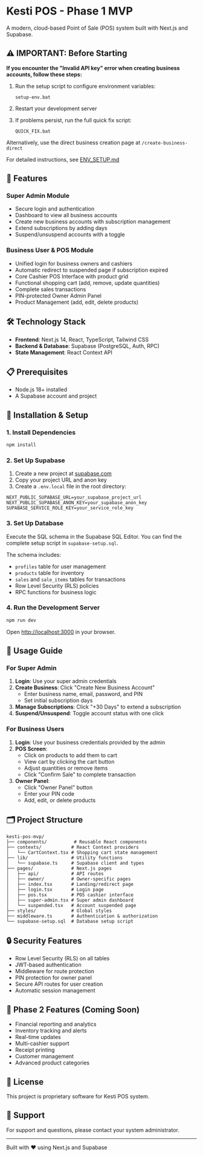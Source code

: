 # Kesti POS - Phase 1 MVP

A modern, cloud-based Point of Sale (POS) system built with Next.js and Supabase.

## ⚠️ IMPORTANT: Before Starting

**If you encounter the "Invalid API key" error when creating business accounts, follow these steps:**

1. Run the setup script to configure environment variables:
   ```
   setup-env.bat
   ```

2. Restart your development server

3. If problems persist, run the full quick fix script:
   ```
   QUICK_FIX.bat
   ```

Alternatively, use the direct business creation page at `/create-business-direct`

For detailed instructions, see [ENV_SETUP.md](ENV_SETUP.md)

## 🚀 Features

### Super Admin Module
- Secure login and authentication
- Dashboard to view all business accounts
- Create new business accounts with subscription management
- Extend subscriptions by adding days
- Suspend/unsuspend accounts with a toggle

### Business User & POS Module
- Unified login for business owners and cashiers
- Automatic redirect to suspended page if subscription expired
- Core Cashier POS Interface with product grid
- Functional shopping cart (add, remove, update quantities)
- Complete sales transactions
- PIN-protected Owner Admin Panel
- Product Management (add, edit, delete products)

## 🛠️ Technology Stack

- **Frontend**: Next.js 14, React, TypeScript, Tailwind CSS
- **Backend & Database**: Supabase (PostgreSQL, Auth, RPC)
- **State Management**: React Context API

## 📋 Prerequisites

- Node.js 18+ installed
- A Supabase account and project

## 🔧 Installation & Setup

### 1. Install Dependencies

```bash
npm install
```

### 2. Set Up Supabase

1. Create a new project at [supabase.com](https://supabase.com)
2. Copy your project URL and anon key
3. Create a `.env.local` file in the root directory:

```env
NEXT_PUBLIC_SUPABASE_URL=your_supabase_project_url
NEXT_PUBLIC_SUPABASE_ANON_KEY=your_supabase_anon_key
SUPABASE_SERVICE_ROLE_KEY=your_service_role_key
```

### 3. Set Up Database

Execute the SQL schema in the Supabase SQL Editor. You can find the complete setup script in `supabase-setup.sql`.

The schema includes:
- `profiles` table for user management
- `products` table for inventory
- `sales` and `sale_items` tables for transactions
- Row Level Security (RLS) policies
- RPC functions for business logic

### 4. Run the Development Server

```bash
npm run dev
```

Open [http://localhost:3000](http://localhost:3000) in your browser.

## 📝 Usage Guide

### For Super Admin

1. **Login**: Use your super admin credentials
2. **Create Business**: Click "Create New Business Account"
   - Enter business name, email, password, and PIN
   - Set initial subscription days
3. **Manage Subscriptions**: Click "+30 Days" to extend a subscription
4. **Suspend/Unsuspend**: Toggle account status with one click

### For Business Users

1. **Login**: Use your business credentials provided by the admin
2. **POS Screen**: 
   - Click on products to add them to cart
   - View cart by clicking the cart button
   - Adjust quantities or remove items
   - Click "Confirm Sale" to complete transaction
3. **Owner Panel**:
   - Click "Owner Panel" button
   - Enter your PIN code
   - Add, edit, or delete products

## 🗂️ Project Structure

```
kesti-pos-mvp/
├── components/          # Reusable React components
├── contexts/           # React Context providers
│   └── CartContext.tsx # Shopping cart state management
├── lib/                # Utility functions
│   └── supabase.ts     # Supabase client and types
├── pages/              # Next.js pages
│   ├── api/            # API routes
│   ├── owner/          # Owner-specific pages
│   ├── index.tsx       # Landing/redirect page
│   ├── login.tsx       # Login page
│   ├── pos.tsx         # POS cashier interface
│   ├── super-admin.tsx # Super admin dashboard
│   └── suspended.tsx   # Account suspended page
├── styles/             # Global styles
├── middleware.ts       # Authentication & authorization
└── supabase-setup.sql  # Database setup script
```

## 🔒 Security Features

- Row Level Security (RLS) on all tables
- JWT-based authentication
- Middleware for route protection
- PIN protection for owner panel
- Secure API routes for user creation
- Automatic session management

## 🚧 Phase 2 Features (Coming Soon)

- Financial reporting and analytics
- Inventory tracking and alerts
- Real-time updates
- Multi-cashier support
- Receipt printing
- Customer management
- Advanced product categories

## 📄 License

This project is proprietary software for Kesti POS system.

## 🤝 Support

For support and questions, please contact your system administrator.

---

Built with ❤️ using Next.js and Supabase
